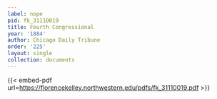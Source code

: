 ```yaml
---
label: nope
pid: fk_31110019
title: Fourth Congressional
year: '1884'
author: Chicago Daily Tribune
order: '225'
layout: single
collection: documents
---
```



{{< embed-pdf url=https://florencekelley.northwestern.edu/pdfs/fk_31110019.pdf >}}